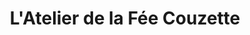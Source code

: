---
title: "L'Atelier de la Fée Couzette"
url: /chambery/latelier-de-la-fee-couzette/
shop: tissu
---